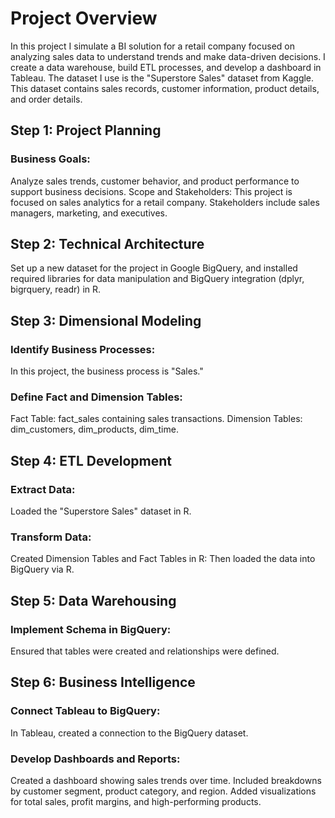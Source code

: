 # Project Overview
In this project I simulate a BI solution for a retail company focused on analyzing sales data to understand trends and make data-driven decisions. I create a data warehouse, build ETL processes, and develop a dashboard in Tableau.
The dataset I use is the "Superstore Sales" dataset from Kaggle. This dataset contains sales records, customer information, product details, and order details.

## Step 1: Project Planning
### Business Goals:
Analyze sales trends, customer behavior, and product performance to support business decisions.
Scope and Stakeholders: This project is focused on sales analytics for a retail company. Stakeholders include sales managers, marketing, and executives.
## Step 2: Technical Architecture
Set up a new dataset for the project in Google BigQuery, and installed required libraries for data manipulation and BigQuery integration (dplyr, bigrquery, readr) in R.
## Step 3: Dimensional Modeling
### Identify Business Processes: 
In this project, the business process is "Sales."
### Define Fact and Dimension Tables:
Fact Table: fact_sales containing sales transactions.
Dimension Tables: dim_customers, dim_products, dim_time.
## Step 4: ETL Development
### Extract Data: 
Loaded the "Superstore Sales" dataset in R.
### Transform Data: 
Created Dimension Tables and Fact Tables in R:
Then loaded the data into BigQuery via R.
## Step 5: Data Warehousing
### Implement Schema in BigQuery: 
Ensured that tables were created and relationships were defined.
## Step 6: Business Intelligence
### Connect Tableau to BigQuery: 
In Tableau, created a connection to the BigQuery dataset.
### Develop Dashboards and Reports:
Created a dashboard showing sales trends over time.
Included breakdowns by customer segment, product category, and region.
Added visualizations for total sales, profit margins, and high-performing products.







